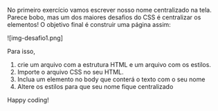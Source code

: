No primeiro exercício vamos escrever nosso nome centralizado na tela. Parece bobo, mas um dos maiores desafios do CSS é centralizar os elementos! O objetivo final é construir uma página assim:

![img-desafio1.png]


Para isso,
1. crie um arquivo com a estrutura HTML e um arquivo com os estilos.
2. Importe o arquivo CSS no seu HTML.  
3. Inclua um elemento no body que conterá o texto com o seu nome
4. Altere os estilos para que seu nome fique centralizado

Happy coding!
